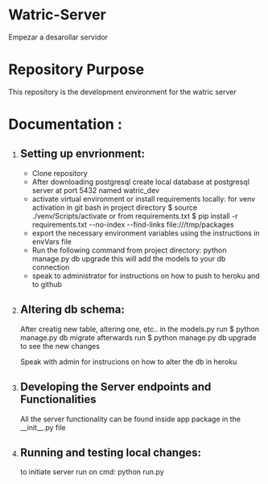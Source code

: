 # Watric-Server
Empezar a desarollar servidor
<h1> Repository Purpose </h1>
<p> This repository is the development environment for the watric server </p>

<h1> Documentation : </h1>
<ol>
  <li>
    <h2>Setting up envrionment:</h2>
    <ul>
      <li> Clone repository </li>
      <li> After downloading postgresql create local database at postgresql server at port 5432 named watric_dev </li>
      <li> activate virtual environment or install requirements locally:
            for venv activation in git bash in project directory
            $ source ./venv/Scripts/activate or from requirements.txt
            $ pip install -r requirements.txt --no-index --find-links file:///tmp/packages
       </li>
       <li> export the necessary environment variables using the instructions in envVars file </li>
       <li> Run the following command from project directory: python manage.py db upgrade   this will add the models to your db connection</li>
       <li> speak to administrator for instructions on how to push to heroku and to github </li>
    </ul>
  </li>
  <li>
    <h2> Altering db schema: </h2>
    <p> After creatig new table, altering one, etc.. in the models.py 
      run $ python manage.py db migrate  afterwards run $ python manage.py db upgrade to see the new changes </p>
      <p> Speak with admin for instrucions on how to alter the db in heroku
  </li>
  <li> 
    <h2> Developing the Server endpoints and Functionalities </h2>
        <p> All the server functionality can be found inside app package in the __init__.py file </p>
  </li>
  <li>
    <h2> Running and testing local changes: </h2>
      <p> to initiate server run on cmd: python run.py </p> 
  </li>
</ol>
